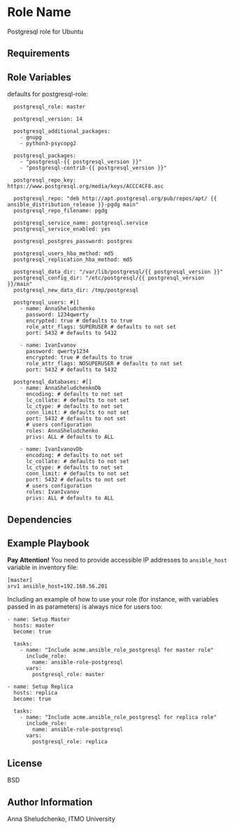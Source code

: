 Role Name
=========

Postgresql role for Ubuntu

Requirements
------------


Role Variables
--------------

defaults for postgresql-role: 

      postgresql_role: master

      postgresql_version: 14

      postgresql_additional_packages:
        - gnupg
        - python3-psycopg2

      postgresql_packages: 
        - "postgresql-{{ postgresql_version }}"
        - "postgresql-contrib-{{ postgresql_version }}"

      postgresql_repo_key: https://www.postgresql.org/media/keys/ACCC4CF8.asc

      postgresql_repo: "deb http://apt.postgresql.org/pub/repos/apt/ {{ ansible_distribution_release }}-pgdg main"
      postgresql_repo_filename: pgdg

      postgresql_service_name: postgresql.service
      postgresql_service_enabled: yes

      postgresql_postgres_password: postgres

      postgresql_users_hba_method: md5
      postgresql_replication_hba_method: md5

      postgresql_data_dir: "/var/lib/postgresql/{{ postgresql_version }}"
      postgresql_config_dir: "/etc/postgresql/{{ postgresql_version }}/main"
      postgresql_new_data_dir: /tmp/postgresql

      postgresql_users: #[]
        - name: AnnaSheludchenko
          password: 1234qwerty
          encrypted: true # defaults to true
          role_attr_flags: SUPERUSER # defaults to not set
          port: 5432 # defaults to 5432
        
        - name: IvanIvanov
          password: qwerty1234
          encrypted: true # defaults to true
          role_attr_flags: NOSUPERUSER # defaults to not set
          port: 5432 # defaults to 5432

      postgresql_databases: #[]
        - name: AnnaSheludchenkoDb
          encoding: # defaults to not set
          lc_collate: # defaults to not set
          lc_ctype: # defaults to not set
          conn_limit: # defaults to not set
          port: 5432 # defaults to not set
          # users configuration
          roles: AnnaSheludchenko
          privs: ALL # defaults to ALL

        - name: IvanIvanovDb
          encoding: # defaults to not set
          lc_collate: # defaults to not set
          lc_ctype: # defaults to not set
          conn_limit: # defaults to not set
          port: 5432 # defaults to not set
          # users configuration
          roles: IvanIvanov
          privs: ALL # defaults to ALL

Dependencies
------------


Example Playbook
----------------
**Pay Attention!**
You need to provide accessible IP addresses to `ansible_host` variable in inventory file:  

    [master]
    srv1 ansible_host=192.168.56.201


Including an example of how to use your role (for instance, with variables passed in as parameters) is always nice for users too:

    - name: Setup Master
      hosts: master
      become: true

      tasks:
        - name: "Include acme.ansible_role_postgresql for master role"
          include_role:
            name: ansible-role-postgresql
          vars:
            postgresql_role: master

    - name: Setup Replica
      hosts: replica
      become: true
      
      tasks:
        - name: "Include acme.ansible_role_postgresql for replica role"
          include_role:
            name: ansible-role-postgresql
          vars:
            postgresql_role: replica


License
-------

BSD

Author Information
------------------

Anna Sheludchenko, ITMO University
